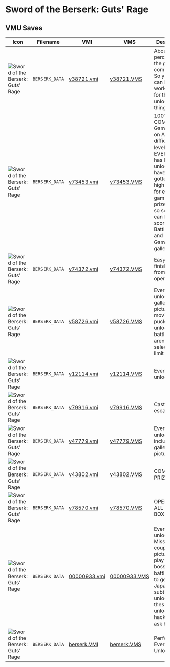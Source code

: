 # Sword of the Berserk: Guts' Rage

## VMU Saves

| Icon | Filename | VMI | VMS | Description |
|------|----------|-----|-----|-------------|
| ![Sword of the Berserk: Guts' Rage](../icons/BERSERK_DATA.GIF) | `BERSERK_DATA` | [v38721.vmi](v38721.vmi) | [v38721.VMS](v38721.VMS) | About 70 percent of the game completed. So you still can have fun working to for the other unlockable things.  
| ![Sword of the Berserk: Guts' Rage](../icons/BERSERK_DATA.GIF) | `BERSERK_DATA` | [v73453.vmi](v73453.vmi) | [v73453.VMS](v73453.VMS) | 100% COMPLETE!  Game Beaten on ALL difficulty levels and EVERYTHING has been unlocked.  I have also gotten the high scores for each game in the prize box... so see if you can beat my scores in the Battle Mode and Puck's Game.  ; )All gallery pi
| ![Sword of the Berserk: Guts' Rage](../icons/BERSERK_DATA.GIF) | `BERSERK_DATA` | [v74372.vmi](v74372.vmi) | [v74372.VMS](v74372.VMS) | Easy game finished.50% from galery opened. 
| ![Sword of the Berserk: Guts' Rage](../icons/BERSERK_DATA.GIF) | `BERSERK_DATA` | [v58726.vmi](v58726.vmi) | [v58726.VMS](v58726.VMS) | Everything unlocked: all gallery pictures,all movies, puck's game unlocked, battle arena,stage select and no limit mode. 
| ![Sword of the Berserk: Guts' Rage](../icons/BERSERK_DATA.GIF) | `BERSERK_DATA` | [v12114.vmi](v12114.vmi) | [v12114.VMS](v12114.VMS) | Everything unlocked. 
| ![Sword of the Berserk: Guts' Rage](../icons/BERSERK_DATA.GIF) | `BERSERK_DATA` | [v79916.vmi](v79916.vmi) | [v79916.VMS](v79916.VMS) | Castle escape. 
| ![Sword of the Berserk: Guts' Rage](../icons/BERSERK_DATA.GIF) | `BERSERK_DATA` | [v47779.vmi](v47779.vmi) | [v47779.VMS](v47779.VMS) | Everything unlocked including all gallery pictures. 
| ![Sword of the Berserk: Guts' Rage](../icons/BERSERK_DATA.GIF) | `BERSERK_DATA` | [v43802.vmi](v43802.vmi) | [v43802.VMS](v43802.VMS) | COMPLETE PRIZEBOX. 
| ![Sword of the Berserk: Guts' Rage](../icons/BERSERK_DATA.GIF) | `BERSERK_DATA` | [v78570.vmi](v78570.vmi) | [v78570.VMS](v78570.VMS) | OPENING ALL PRIZE BOX 
| ![Sword of the Berserk: Guts' Rage](../icons/BERSERK_DATA.GIF) | `BERSERK_DATA` | [00000933.vmi](00000933.vmi) | [00000933.VMS](00000933.VMS) | Everything unlocked. Missing a couple pictures,just play the bosses in battle mode to get em'. Japanese subtitles unlocked. All these things unlocked by hacking(don't ask how!) 
| ![Sword of the Berserk: Guts' Rage](../icons/BERSERK_DATA.GIF) | `BERSERK_DATA` | [berserk.VMI](berserk.VMI) | [berserk.VMS](berserk.VMS) | Perfect Save! Everything Unlocked!
